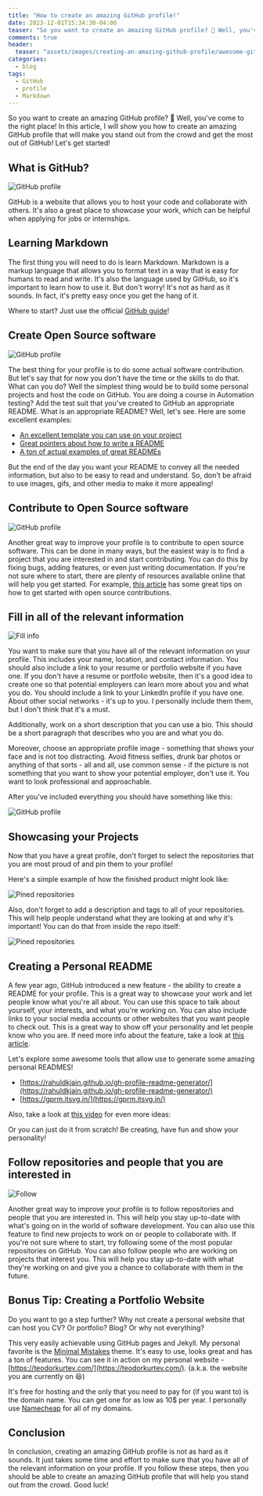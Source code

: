 ```yaml
---
title: "How to create an amazing GitHub profile!"
date: 2023-12-01T15:34:30-04:00
teaser: "So you want to create an amazing GitHub profile? 🤔 Well, you've come to the right place! In this article, I will show you how to create an amazing GitHub profile that will make you stand out from the crowd. Let's get started!"
comments: true
header:
  teaser: "assets/images/creating-an-amazing-github-profile/awesome-github-profile-tumb.png"
categories:
  - blog
tags:
  - GitHub
  - profile
  - Markdown
---
```


So you want to create an amazing GitHub profile? 🤔 Well, you've come to the right place! In this article, I will show you how to create an amazing GitHub profile that will make you stand out from the crowd and get the most out of GitHub! Let's get started!

## What is GitHub?

![GitHub profile](/assets/images/creating-an-amazing-github-profile/github.avif)

GitHub is a website that allows you to host your code and collaborate with others. It's also a great place to showcase your work, which can be helpful when applying for jobs or internships.

## Learning Markdown

The first thing you will need to do is learn Markdown. Markdown is a markup language that allows you to format text in a way that is easy for humans to read and write. It's also the language used by GitHub, so it's important to learn how to use it. But don't worry! It's not as hard as it sounds. In fact, it's pretty easy once you get the hang of it.

Where to start? Just use the official [GitHub guide](https://docs.github.com/en/get-started/writing-on-github/getting-started-with-writing-and-formatting-on-github/basic-writing-and-formatting-syntax)!

## Create Open Source software

![GitHub profile](/assets/images/creating-an-amazing-github-profile/create-code.avif)

The best thing for your profile is to do some actual software contribution. But let's say that for now you don't have the time or the skills to do that. What can you do? Well the simplest thing would be to build some personal projects and host the code on GitHub. You are doing a course in Automation testing? Add the test suit that you've created to GitHub an appropriate README. What is an appropriate README? Well, let's see. Here are some excellent examples:

- [An excellent template you can use on your project](https://github.com/othneildrew/Best-README-Template)
- [Great pointers about how to write a README](https://www.makeareadme.com/)
- [A ton of actual examples of great READMEs](https://github.com/matiassingers/awesome-readme)

But the end of the day you want your README to convey all the needed information, but also to be easy to read and understand. So, don't be afraid to use images, gifs, and other media to make it more appealing!

## Contribute to Open Source software

![GitHub profile](/assets/images/creating-an-amazing-github-profile/open-source.avif)

Another great way to improve your profile is to contribute to open source software. This can be done in many ways, but the easiest way is to find a project that you are interested in and start contributing. You can do this by fixing bugs, adding features, or even just writing documentation. If you're not sure where to start, there are plenty of resources available online that will help you get started. For example, [this article](https://opensource.guide/how-to-contribute/) has some great tips on how to get started with open source contributions.

## Fill in all of the relevant information

![Fill info](/assets/images/creating-an-amazing-github-profile/fill-info.jpg)

You want to make sure that you have all of the relevant information on your profile. This includes your name, location, and contact information. You should also include a link to your resume or portfolio website if you have one. If you don't have a resume or portfolio website, then it's a good idea to create one so that potential employers can learn more about you and what you do. You should include a link to your LinkedIn profile if you have one. About other social networks - it's up to you. I personally include them them, but I don't think that it's a must.

Additionally, work on a short description that you can use a bio. This should be a short paragraph that describes who you are and what you do.

Moreover, choose an appropriate profile image - something that shows your face and is not too distracting. Avoid fitness selfies, drunk bar photos or anything of that sorts - all and all, use common sense - if the picture is not something that you want to show your potential employer, don't use it. You want to look professional and approachable.

After you've included everything you should have something like this:

![GitHub profile](/assets/images/creating-an-amazing-github-profile/example-profile.png)

## Showcasing your Projects

Now that you have a great profile, don't forget to select the repositories that you are most proud of and pin them to your profile!

Here's a simple example of how the finished product might look like:

![Pined repositories](/assets/images/creating-an-amazing-github-profile/pined-repos.png)

Also, don't forget to add a description and tags to all of your repositories. This will help people understand what they are looking at and why it's important! You can do that from inside the repo itself:

![Pined repositories](/assets/images/creating-an-amazing-github-profile/add-repo-description.png)

## Creating a Personal README

A few year ago, GitHub introduced a new feature - the ability to create a README for your profile. This is a great way to showcase your work and let people know what you're all about. You can use this space to talk about yourself, your interests, and what you're working on. You can also include links to your social media accounts or other websites that you want people to check out. This is a great way to show off your personality and let people know who you are. If need more info about the feature, take a look at [this article](https://docs.github.com/en/account-and-profile/setting-up-and-managing-your-github-profile/customizing-your-profile/managing-your-profile-readme).

Let's explore some awesome tools that allow use to generate some amazing personal READMES!

- [https://rahuldkjain.github.io/gh-profile-readme-generator/](https://rahuldkjain.github.io/gh-profile-readme-generator/)
- [https://gprm.itsvg.in/](https://gprm.itsvg.in/)

Also, take a look at [this video](https://www.youtube.com/watch?v=n6d4KHSKqGk) for even more ideas:

Or you can just do it from scratch! Be creating, have fun and show your personality!

## Follow repositories and people that you are interested in

![Follow](/assets/images/creating-an-amazing-github-profile/follow.jpeg)

Another great way to improve your profile is to follow repositories and people that you are interested in. This will help you stay up-to-date with what's going on in the world of software development. You can also use this feature to find new projects to work on or people to collaborate with. If you're not sure where to start, try following some of the most popular repositories on GitHub. You can also follow people who are working on projects that interest you. This will help you stay up-to-date with what they're working on and give you a chance to collaborate with them in the future.

## Bonus Tip: Creating a Portfolio Website

Do you want to go a step further? Why not create a personal website that can host you CV? Or portfolio? Blog? Or why not everything?

This very easily achievable using GitHub pages and Jekyll. My personal favorite is the [Minimal Mistakes](https://mmistakes.github.io/minimal-mistakes/) theme. It's easy to use, looks great and has a ton of features. You can see it in action on my personal website - [https://teodorkurtev.com/](https://teodorkurtev.com/). (a.k.a. the website you are currently on 😆)

It's free for hosting and the only that you need to pay for (if you want to) is the domain name. You can get one for as low as 10$ per year. I personally use [Namecheap](https://www.namecheap.com/) for all of my domains.

## Conclusion

In conclusion, creating an amazing GitHub profile is not as hard as it sounds. It just takes some time and effort to make sure that you have all of the relevant information on your profile. If you follow these steps, then you should be able to create an amazing GitHub profile that will help you stand out from the crowd. Good luck!
